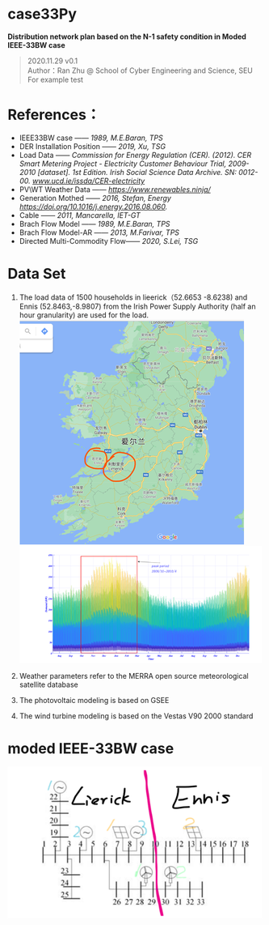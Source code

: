 # case33Py 
**Distribution network plan based on the N-1 safety condition in Moded IEEE-33BW case**
>2020.11.29 v0.1   
Author：Ran Zhu @ School of Cyber Engineering and Science, SEU  
For example test  

# References：
- IEEE33BW case ——                 *1989, M.E.Baran, TPS*
- DER Installation Position ——    *2019, Xu, TSG*
- Load Data ——                    *Commission for Energy Regulation (CER). (2012). CER Smart Metering Project - Electricity Customer Behaviour Trial, 2009-2010 [dataset]. 1st Edition. Irish Social Science Data Archive. SN: 0012-00. www.ucd.ie/issda/CER-electricity*
- PV\WT Weather Data ——           *https://www.renewables.ninja/*
- Generation Mothed ——            *2016, Stefan, Energy  https://doi.org/10.1016/j.energy.2016.08.060.*
- Cable ——                        *2011, Mancarella, IET-GT*
- Brach Flow Model ——             *1989, M.E.Baran, TPS*
- Brach Flow Model-AR ——          *2013, M.Farivar, TPS*
- Directed Multi-Commodity Flow——   *2020, S.Lei, TSG*

# Data Set 
1. The load data of 1500 households in lieerick（52.6653 -8.6238) and Ennis (52.8463,-8.9807) from the Irish Power Supply Authority (half an hour granularity) are used for the load.
   ![image](https://github.com/RanZhu1989/case33Py/blob/master/img/map.png)
   ![image](https://github.com/RanZhu1989/case33Py/blob/master/img/load.png)
   
2. Weather parameters refer to the MERRA open source meteorological satellite database
3. The photovoltaic modeling is based on GSEE
4. The wind turbine modeling is based on the Vestas V90 2000 standard

# moded IEEE-33BW case  
![image](https://github.com/RanZhu1989/case33Py/blob/master/img/moded_IEEE-33BW.png)


